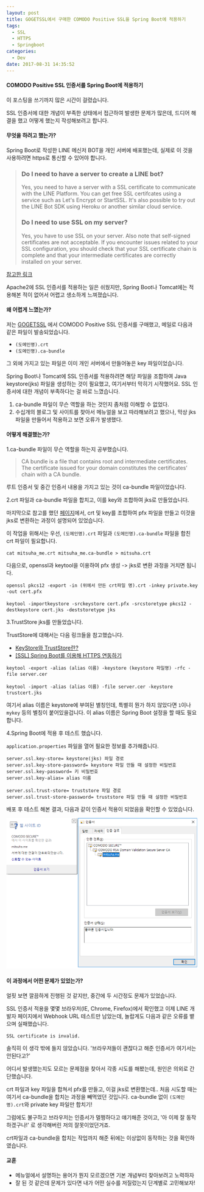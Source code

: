 ```yaml
---
layout: post
title: GOGETSSL에서 구매한 COMODO Positive SSL을 Spring Boot에 적용하기
tags:
  - SSL
  - HTTPS
  - Springboot
categories:
  - Dev
date: 2017-08-31 14:35:52
---
```


#### COMODO Positive SSL 인증서를 Spring Boot에 적용하기

이 포스팅을 쓰기까지 많은 시간이 걸렸습니다.

SSL 인증서에 대한 개념이 부족한 상태에서 접근하여 발생한 문제가 많은데, 드디어 해결을 했고 어떻게 했는지 작성해보려고 합니다.

#### 무엇을 하려고 했는가?

Spring Boot로 작성한 LINE 메신저 BOT을 개인 서버에 배포했는데, 실제로 이 것을 사용하려면 https로 통신할 수 있어야 합니다.

>   ### Do I need to have a server to create a LINE bot?
>
>   Yes, you need to have a server with a SSL certificate to communicate with the LINE Platform. You can get free SSL certifcates using a service such as Let's Encrypt or StartSSL. It's also possible to try out the LINE Bot SDK using Heroku or another similar cloud service.
>
>   ### Do I need to use SSL on my server?
>
>   Yes, you have to use SSL on your server. Also note that self-signed certificates are not acceptable. If you encounter issues related to your SSL configuration, you should check that your SSL certificate chain is complete and that your intermediate certificates are correctly installed on your server.

[참고한 링크](https://github.com/line/line-bot-faq#do-i-need-to-have-a-server-to-create-a-line-bot)

Apache2에 SSL 인증서를 적용하는 일은 쉬웠지만, Spring Boot나 Tomcat에는 적용해본 적이 없어서 어렵고 생소하게 느껴졌습니다.

#### 왜 어렵게 느꼈는가?

저는 [GOGETSSL](https://www.gogetssl.com/) 에서 COMODO Positive SSL 인증서를 구매했고, 메일로 다음과 같은 파일이 발송되었습니다.

*   `(도메인명).crt`
*   `(도메인명).ca-bundle`

그 외에 가지고 있는 파일은 이미 개인 서버에서 만들어놓은 key 파일이었습니다.

Spring Boot나 Tomcat에 SSL 인증서를 적용하려면 해당 파일을 조합하여 Java keystore(jks) 파일을 생성하는 것이 필요했고, 여기서부터 막히기 시작했어요. SSL 인증서에 대한 개념이 부족하다는 걸 바로 느꼈습니다.

1.  ca-bundle 파일이 무슨 역할을 하는 것인지 좀처럼 이해할 수 없었다.
2.  수십개의 블로그 및 사이트를 찾아서 메뉴얼을 보고 따라해보려고 했으나, 막상 jks 파일을 만들어서 적용하고 보면 오류가 발생했다.

#### 어떻게 해결했는가?

1.ca-bundle 파일이 무슨 역할을 하는지 공부했습니다.

>   CA bundle is a file that contains root and intermediate certificates. The certificate issued for your domain constitutes the certificates’ chain with a CA bundle.

루트 인증서 및 중간 인증서 내용을 가지고 있는 것이 ca-bundle 파일이었습니다.



2.crt 파일과 ca-bundle 파일을 합치고, 이를 key와 조합하여 jks로 만들었습니다.

마지막으로 참고를 했던 [페이지](https://www.securesign.kr/guides/SSL-Certificate-Convert-Format)에서, crt 및 key를 조합하여 pfx 파일을 만들고 이것을 jks로 변환하는 과정이 설명되어 있었습니다.


이 작업을 위해서는 우선, `(도메인명).crt` 파일과 `(도메인명).ca-bundle` 파일을 합친 crt 파일이 필요합니다.

```
cat mitsuha_me.crt mitsuha_me.ca-bundle > mitsuha.crt
```

다음으로, openssl과 keytool을 이용하여 pfx 생성 -> jks로 변환 과정을 거치면 됩니다.

```
openssl pkcs12 -export -in (위에서 만든 crt파일 명).crt -inkey private.key -out cert.pfx

keytool -importkeystore -srckeystore cert.pfx -srcstoretype pkcs12 -destkeystore cert.jks -deststoretype jks
```



3.TrustStore jks를 만들었습니다.

TrustStore에 대해서는 다음 링크들을 참고했습니다.

*   [KeyStore와 TrustStore란?](http://btsweet.blogspot.kr/2014/06/tls-ssl.html)
*   [[SSL] Spring Boot를 이용해 HTTPS 연동하기](http://seongtak-yoon.tistory.com/10)

```
keytool -export -alias (alias 이름) -keystore (keystore 파일명) -rfc -file server.cer

keytool -import -alias (alias 이름) -file server.cer -keystore trustcert.jks
```

여기서 alias 이름은 keystore에 부여된 별칭인데, 특별히 뭔가 하지 않았다면 `1`이나 `mykey` 등의 별칭이 붙어있을겁니다. 이 alias 이름은 Spring Boot 설정을 할 때도 필요합니다.



4.Spring Boot에 적용 후 테스트 했습니다.

`application.properties` 파일을 열어 필요한 정보를 추가해줍니다.

```
server.ssl.key-store= keystore(jks) 파일 경로
server.ssl.key-store-password= keystore 파일 만들 때 설정한 비밀번호
server.ssl.key-password= 키 비밀번호
server.ssl.key-alias= alias 이름

server.ssl.trust-store= truststore 파일 경로
server.ssl.trust-store-password= truststore 파일 만들 때 설정한 비밀번호
```

배포 후 테스트 해본 결과, 다음과 같이 인증서 적용이 되었음을 확인할 수 있었습니다.

![COMODO SSL](/images/comodossl.png)



#### 이 과정에서 어떤 문제가 있었는가?

얼핏 보면 깔끔하게 진행된 것 같지만, 중간에 두 시간정도 문제가 있었습니다.

SSL 인증서 적용을 몇몇 브라우저(IE, Chrome, Firefox)에서 확인했고 이제 LINE 개발자 페이지에서 Webhook URL 테스트만 남았는데, 놀랍게도 다음과 같은 오류를 뱉으며 실패했습니다.

```
SSL certificate is invalid.
```

솔직히 이 생각 밖에 들지 않았습니다. '브라우저들이 괜찮다고 해준 인증서가 여기서는 안된다고?'

어디서 발생했는지도 모르는 문제점을 찾아서 각종 시도를 해봤는데, 원인은 의외로 간단했습니다.

crt 파일과 key 파일을 합쳐서 pfx를 만들고, 이걸 jks로 변환했는데.. 처음 시도할 때는 여기서 ca-bundle을 합치는 과정을 빼먹었던 것입니다. ca-bundle 없이 `(도메인명).crt`와 private key 파일만 합치기!

그럼에도 불구하고 브라우저는 인증서가 멀쩡하다고 얘기해준 것이고, '아 이제 잘 동작하겠구나!' 로 생각해버린 저의 잘못이었던거죠.

crt파일과 ca-bundle을 합치는 작업까지 해준 뒤에는 이상없이 동작하는 것을 확인하였습니다.



#### 교훈

*   메뉴얼에서 설명하는 용어가 뭔지 모르겠으면 기본 개념부터 찾아보려고 노력하자
*   잘 된 것 같은데 문제가 있다면 내가 어떤 실수를 저질렀는지 단계별로 고민해보자!
